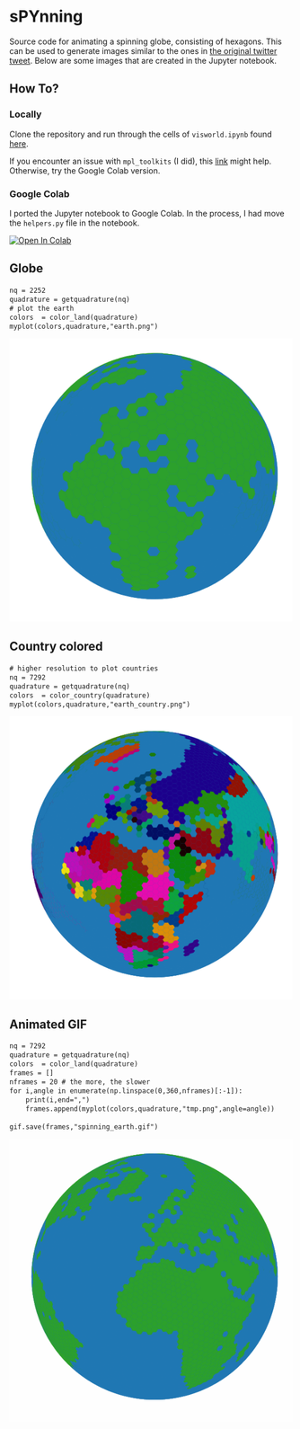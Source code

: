 # sPYnning
Source code for animating a spinning globe, consisting of hexagons. This can be used to generate images similar to the ones in [the original twitter tweet](https://twitter.com/cmmndy/status/1281187892845588480). Below are some images that are created in the Jupyter notebook.

## How To?

### Locally
Clone the repository and run through the cells of `visworld.ipynb` found [here](https://github.com/camminady/sPYnning/blob/master/visworld.ipynb).

If you encounter an issue with `mpl_toolkits` (I did), this [link](https://stackoverflow.com/questions/37661119/python-mpl-toolkits-installation-issue) might  help. Otherwise, try the Google Colab version.

### Google Colab
I ported the Jupyter notebook to Google Colab. In the process, I had move the `helpers.py` file in the notebook.

[![Open In Colab](https://colab.research.google.com/assets/colab-badge.svg)](https://colab.research.google.com/github/camminady/sPYnning/blob/master/visworld_colab.ipynb)



## Globe
```
nq = 2252
quadrature = getquadrature(nq)
# plot the earth 
colors  = color_land(quadrature)
myplot(colors,quadrature,"earth.png")
```
![Globe](https://github.com/camminady/sPYnning/blob/master/earth.png?raw=true)


## Country colored
```
# higher resolution to plot countries
nq = 7292
quadrature = getquadrature(nq)
colors  = color_country(quadrature)
myplot(colors,quadrature,"earth_country.png")
```
![Globe](https://github.com/camminady/sPYnning/blob/master/earth_country.png?raw=true)


## Animated GIF
```
nq = 7292
quadrature = getquadrature(nq)
colors  = color_land(quadrature)
frames = []
nframes = 20 # the more, the slower 
for i,angle in enumerate(np.linspace(0,360,nframes)[:-1]):
    print(i,end=",")
    frames.append(myplot(colors,quadrature,"tmp.png",angle=angle))

gif.save(frames,"spinning_earth.gif")
```
![Globe](https://github.com/camminady/sPYnning/blob/master/spinning_earth.gif?raw=true)
